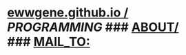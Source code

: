 # [ewwgene.github.io /](https://ewwgene.github.io/) _PROGRAMMING_ ### [ABOUT/](https://ewwgene.github.io/)<br> ### [MAIL_TO:](mailto:r0cam@me.com)<br> 
